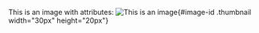 This is an image with attributes: ![This is an image](image.png){#image-id .thumbnail width="30px" height="20px"}
